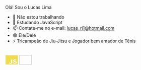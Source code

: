 Olá! Sou o Lucas Lima

- 🔭 Não estou trabalhando
- 🌱 Estudando JavaScript
- 📫 Contate-me no e-mail: lucas_rj1@hotmail.com
- 😄 Ele/Dele
- ⚡ Tricampeão de Jiu-Jitsu e Jogador bem amador de Tênis

<div style="display: inline_block"><br>
  <img align="center" height="30" width="40" src="https://raw.githubusercontent.com/devicons/devicon/master/icons/javascript/javascript-plain.svg">
  <img align="center" height="30" width="40" 
</div>
